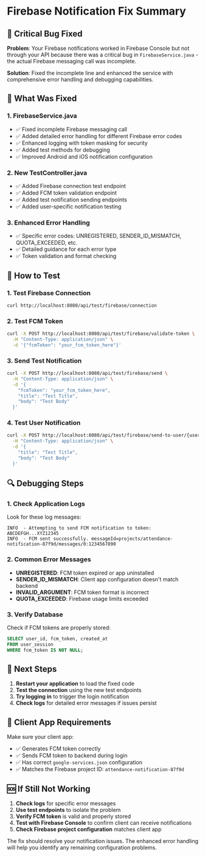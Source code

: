 # Firebase Notification Fix Summary

## 🐛 Critical Bug Fixed

**Problem**: Your Firebase notifications worked in Firebase Console but not through your API because there was a critical bug in `FirebaseService.java` - the actual Firebase messaging call was incomplete.

**Solution**: Fixed the incomplete line and enhanced the service with comprehensive error handling and debugging capabilities.

## 🔧 What Was Fixed

### 1. **FirebaseService.java**

- ✅ Fixed incomplete Firebase messaging call
- ✅ Added detailed error handling for different Firebase error codes
- ✅ Enhanced logging with token masking for security
- ✅ Added test methods for debugging
- ✅ Improved Android and iOS notification configuration

### 2. **New TestController.java**

- ✅ Added Firebase connection test endpoint
- ✅ Added FCM token validation endpoint
- ✅ Added test notification sending endpoints
- ✅ Added user-specific notification testing

### 3. **Enhanced Error Handling**

- ✅ Specific error codes: UNREGISTERED, SENDER_ID_MISMATCH, QUOTA_EXCEEDED, etc.
- ✅ Detailed guidance for each error type
- ✅ Token validation and format checking

## 🧪 How to Test

### 1. Test Firebase Connection

```bash
curl http://localhost:8080/api/test/firebase/connection
```

### 2. Test FCM Token

```bash
curl -X POST http://localhost:8080/api/test/firebase/validate-token \
  -H "Content-Type: application/json" \
  -d '{"fcmToken": "your_fcm_token_here"}'
```

### 3. Send Test Notification

```bash
curl -X POST http://localhost:8080/api/test/firebase/send \
  -H "Content-Type: application/json" \
  -d '{
    "fcmToken": "your_fcm_token_here",
    "title": "Test Title",
    "body": "Test Body"
  }'
```

### 4. Test User Notification

```bash
curl -X POST http://localhost:8080/api/test/firebase/send-to-user/{userId} \
  -H "Content-Type: application/json" \
  -d '{
    "title": "Test Title",
    "body": "Test Body"
  }'
```

## 🔍 Debugging Steps

### 1. Check Application Logs

Look for these log messages:

```
INFO  - Attempting to send FCM notification to token: ABCDEFGH...XYZ12345
INFO  - FCM sent successfully. messageId=projects/attendance-notification-87f9d/messages/0:1234567890
```

### 2. Common Error Messages

- **UNREGISTERED**: FCM token expired or app uninstalled
- **SENDER_ID_MISMATCH**: Client app configuration doesn't match backend
- **INVALID_ARGUMENT**: FCM token format is incorrect
- **QUOTA_EXCEEDED**: Firebase usage limits exceeded

### 3. Verify Database

Check if FCM tokens are properly stored:

```sql
SELECT user_id, fcm_token, created_at
FROM user_session
WHERE fcm_token IS NOT NULL;
```

## 🚀 Next Steps

1. **Restart your application** to load the fixed code
2. **Test the connection** using the new test endpoints
3. **Try logging in** to trigger the login notification
4. **Check logs** for detailed error messages if issues persist

## 📱 Client App Requirements

Make sure your client app:

- ✅ Generates FCM token correctly
- ✅ Sends FCM token to backend during login
- ✅ Has correct `google-services.json` configuration
- ✅ Matches the Firebase project ID: `attendance-notification-87f9d`

## 🆘 If Still Not Working

1. **Check logs** for specific error messages
2. **Use test endpoints** to isolate the problem
3. **Verify FCM token** is valid and properly stored
4. **Test with Firebase Console** to confirm client can receive notifications
5. **Check Firebase project configuration** matches client app

The fix should resolve your notification issues. The enhanced error handling will help you identify any remaining configuration problems.
